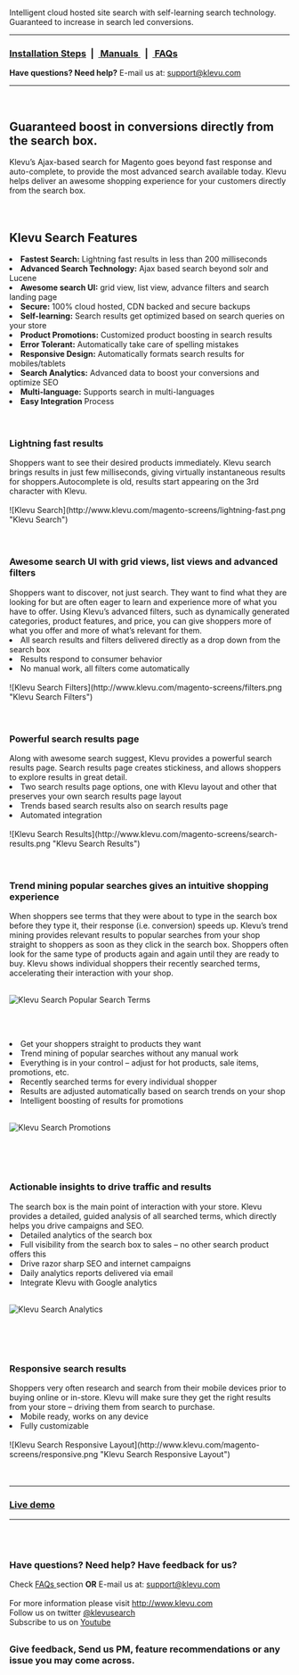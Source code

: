 <h1> </h1>
 
Intelligent cloud hosted site search with self-learning search technology. Guaranteed to increase in search led conversions.<br /> 

<hr />
<h3><a href="http://support.klevu.com/knowledgebase/integration-steps-for-magento/"> Installation Steps</a>&nbsp; |  &nbsp;<a href="http://support.klevu.com/section/manuals/magento-manuals/"> Manuals </a> &nbsp; |  &nbsp;<a href="http://support.klevu.com/faq/faqs/"> FAQs</a></h3> 

<b>Have questions? Need help?</b>  E-mail us at: <a href="mailto:support@klevu.com">support@klevu.com</a><br />
<hr />
<br />


<h2>Guaranteed boost in conversions directly from the search box.</h2>Klevu’s Ajax-based search for Magento goes  beyond fast response and auto-complete, to provide the most advanced search available today. Klevu helps deliver an awesome shopping experience for your customers directly from the search box. 
<br /><br />
<br />
<h2>Klevu Search Features</h2>

<li><b>Fastest Search:</b> Lightning fast results in less than 200 milliseconds </li>
<li><b>Advanced Search Technology:</b> Ajax based search beyond solr and Lucene</li>
<li><b>Awesome search UI:</b> grid view, list view, advance filters and search landing page</li>
<li><b>Secure:</b> 100% cloud hosted, CDN backed and secure backups</li>
<li><b>Self-learning:</b> Search results get optimized based on search queries on your store</li>
<li><b>Product Promotions:</b> Customized product boosting in search results </li>
<li><b>Error Tolerant:</b> Automatically take care of spelling mistakes </li>
<li><b>Responsive Design:</b> Automatically formats search results for mobiles/tablets</li>
<li><b>Search Analytics:</b> Advanced data to boost your conversions and optimize SEO</li>
<li><b>Multi-language:</b> Supports search in multi-languages</li>
<li><b>Easy Integration</b> Process</li>
<br />
<br />


<h3>Lightning fast results</h3>
Shoppers want to see their desired products immediately. Klevu search brings results in just few milliseconds, giving virtually instantaneous results for shoppers.Autocomplete is old, results start appearing on the 3rd character with Klevu.
<br /><br />
![Klevu Search](http://www.klevu.com/magento-screens/lightning-fast.png "Klevu Search")
<br />
<br />
<br />

<h3>Awesome search UI with grid views, list views and advanced filters</h3>
Shoppers want to discover, not just search. They want to find what they are looking for but are often eager to learn and experience more of what you have to offer. Using Klevu’s advanced filters, such as dynamically generated categories, product features, and price, you can give shoppers more of what you offer and more of what’s relevant for them.
<li>All search results and filters delivered directly as a drop down from the search box</li>
<li>Results respond to consumer behavior</li>
<li>No manual work, all filters come automatically</li><br />
![Klevu Search Filters](http://www.klevu.com/magento-screens/filters.png "Klevu Search Filters")

<br />
<br />
<br />

<h3>Powerful search results page </h3>
Along with awesome search suggest, Klevu provides a powerful search results page. Search results page creates stickiness, and allows shoppers to explore results in great detail.
<li>Two search results page options, one with Klevu layout and other that preserves your own search results page layout</li>
<li>Trends based search results also on search results page</li>
<li>Automated integration</li><br />
![Klevu Search Results](http://www.klevu.com/magento-screens/search-results.png "Klevu Search Results")

<br />
<br />
<br />
<h3>Trend mining popular searches gives an intuitive shopping experience</h3>
When shoppers see terms that they were about to type in the search box before they type it, their response (i.e. conversion) speeds up. Klevu’s trend mining provides relevant results to popular searches from your shop straight to shoppers as soon as they click in the search box. Shoppers often look for the same type of products again and again until they are ready to buy. Klevu shows individual shoppers their recently searched terms, accelerating their interaction with your shop.<br /><br />

![Klevu Search Popular Search Terms](http://www.klevu.com/magento-screens/popular-searches.png "Klevu Search Popular Search Terms")

<br /><br />
<li>Get your shoppers straight to products they want</li>
<li>Trend mining of popular searches without any manual work</li>
<li>Everything is in your control – adjust for hot products, sale items, promotions, etc.</li>
<li>Recently searched terms for every individual shopper</li>
<li>Results are adjusted automatically based on search trends on your shop</li>
<li>Intelligent boosting of results for promotions</li>
<br />

![Klevu Search Promotions](http://www.klevu.com/magento-screens/boosting.png "Klevu Search Promotions")

<br />
<br />
<br />
<h3>Actionable insights to drive traffic and results</h3>
The search box is the main point of interaction with your store. Klevu provides a detailed, guided analysis of all searched terms, which directly helps you drive campaigns and SEO.
<li>Detailed analytics of the search box</li>
<li>Full visibility from the search box to sales – no other search product offers this</li>
<li>Drive razor sharp SEO and internet campaigns</li>
<li>Daily analytics reports delivered via email</li>
<li>Integrate Klevu with Google analytics</li><br />

![Klevu Search Analytics](http://www.klevu.com/magento-screens/analytics.png "Klevu Search Analytics")

<br />
<br />
<br />
<h3>Responsive search results</h3>
Shoppers very often research and search from their mobile devices prior to buying online or in-store. Klevu will make sure they get the right results from your store – driving them from search to purchase.
<li>Mobile ready, works on any device</li>
<li>Fully customizable</li><br />
![Klevu Search Responsive Layout](http://www.klevu.com/magento-screens/responsive.png "Klevu Search Responsive Layout")

<br />

<br />
<br />
<hr />

<h3><a href="http://demo.klevu.com/klevusearch/pro">Live demo</a></h3>

<hr /><br /><br />


<h3>Have questions? Need help? Have feedback for us?</h3>
Check <a href="http://support.klevu.com/faq/faqs/"> FAQs  </a> section <b>OR</b> E-mail us at: <a href="mailto:support@klevu.com">support@klevu.com</a>
<br />
<br />
For more information please visit <a href="http://www.klevu.com/">http://www.klevu.com</a> 

<br />
Follow us on twitter <a href="https://twitter.com/klevusearch">@klevusearch</a> 
<br />
Subscribe to us on <a href="https://www.youtube.com/channel/UCZIst9Vwm4bldt7Ij-_ETEw">Youtube</a> 
<h2> </h2>
<h3>Give feedback, Send us PM, feature recommendations or any issue you may come across. </h3>
